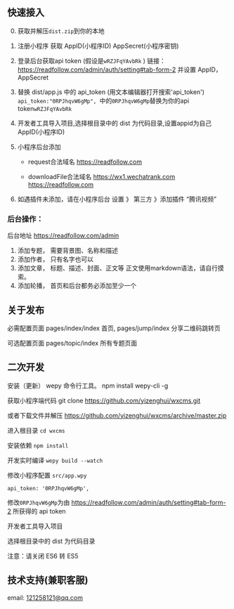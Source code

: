 
## 快速接入



0. 获取并解压`dist.zip`到你的本地

1. 注册小程序 获取 AppID(小程序ID)  AppSecret(小程序密钥)

2. 登录后台获取api token (假设是`wRZJFqYAvbRk` ) 链接： https://readfollow.com/admin/auth/setting#tab-form-2  并设置 AppID，AppSecret

3. 替换 dist/app.js 中的 api_token (用文本编辑器打开搜索'api\_token') `api_token:"0RPJhqvW6gMp", `中的`0RPJhqvW6gMp`替换为你的api token`wRZJFqYAvbRk`

4. 开发者工具导入项目,选择根目录中的 dist 为代码目录,设置appid为自己 AppID(小程序ID) 

5. 小程序后台添加

	*	request合法域名 https://readfollow.com

	*	downloadFile合法域名 https://wx1.wechatrank.com  https://readfollow.com

6. 如遇插件未添加，请在小程序后台 设置 》 第三方 》添加插件 “腾讯视频”

### 后台操作：
后台地址 https://readfollow.com/admin

1. 添加专题， 需要背景图、名称和描述
2. 添加作者， 只有名字也可以
3. 添加文章， 标题、描述、封面、正文等 正文使用markdown语法，请自行摸索。 
4. 添加轮播， 首页和后台都务必添加至少一个


## 关于发布

必需配置页面 pages/index/index 首页,  pages/jump/index  分享二维码跳转页 

可选配置页面  pages/topic/index  所有专题页面


## 二次开发

安装（更新） wepy 命令行工具。
	npm install wepy-cli -g
	
获取小程序端代码
	git clone  https://github.com/yizenghui/wxcms.git

或者下载文件并解压 https://github.com/yizenghui/wxcms/archive/master.zip

进入根目录	`cd wxcms`

安装依赖 `npm install`

开发实时编译 `wepy build --watch`

修改小程序配置 `src/app.wpy`

`api_token: '0RPJhqvW6gMp',`


修改`0RPJhqvW6gMp`为由 https://readfollow.com/admin/auth/setting#tab-form-2 所获得的 api token


开发者工具导入项目

选择根目录中的 dist 为代码目录

注意：请关闭 ES6 转 ES5

## 技术支持(兼职客服)
email: 121258121@qq.com